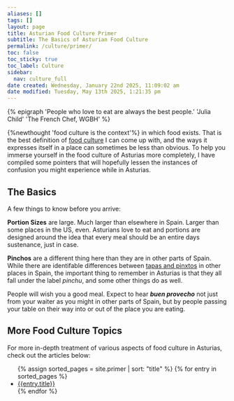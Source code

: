 ```yaml
---
aliases: []
tags: []
layout: page
title: Asturian Food Culture Primer
subtitle: The Basics of Asturian Food Culture
permalink: /culture/primer/
toc: false
toc_sticky: true
toc_label: Culture
sidebar:
  nav: culture_full
date created: Wednesday, January 22nd 2025, 11:09:02 am
date modified: Tuesday, May 13th 2025, 1:21:35 pm
---
```

{% epigraph 'People who love to eat are always the best people.' 'Julia Child' 'The French Chef, WGBH' %}

{%newthought 'food culture is the context'%} in which food exists. That is the best definition of [food culture](/culture/) I can come up with, and the ways it expresses itself in a place can sometimes be less than obvious. To help you immerse yourself in the food culture of Asturias more completely, I have compiled some pointers that will hopefully lessen the instances of confusion you might experience while in Asturias.


## The Basics
A few things to know before you arrive:

**Portion Sizes** are large. Much larger than elsewhere in Spain. Larger than some places in the US, even. Asturians love to eat and portions are designed around the idea that every meal should be an entire days sustenance, just in case.

**Pinchos** are a different thing here than they are in other parts of Spain. While there are identifable differences between [tapas and pinxtos](/culture/primer/tapas-and-pintxos.html) in other places in Spain, the important thing to remember in Asturias is that they all fall under the label *pinchu*, and some other things do as well.

People will wish you a good meal. Expect to hear ***buen provecho*** not just from your waiter as you might in other parts of Spain, but by people passing your table on their way into or out of the place you are eating.

## More Food Culture Topics
For more in-depth treatment of various aspects of food culture in Asturias, check out the articles below:
<ul class="col2">
{% assign sorted_pages = site.primer | sort: "title" %}
{% for entry in sorted_pages %}
    <li><a href="{{entry.permalink}}" title="{{entry.subtitle}}">{{entry.title}}</a></li>
{% endfor %}
</ul>